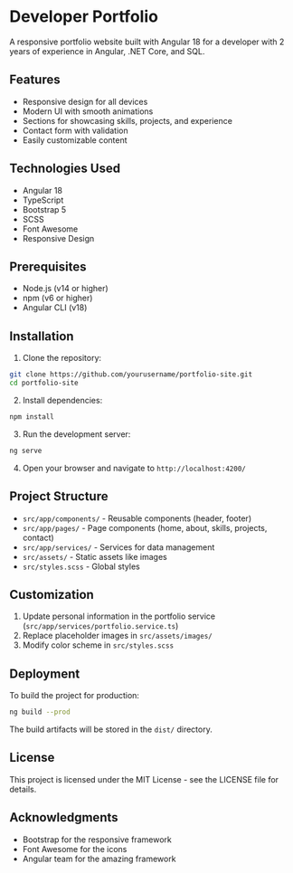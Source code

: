 # Developer Portfolio

A responsive portfolio website built with Angular 18 for a developer with 2 years of experience in Angular, .NET Core, and SQL.

## Features

- Responsive design for all devices
- Modern UI with smooth animations
- Sections for showcasing skills, projects, and experience
- Contact form with validation
- Easily customizable content

## Technologies Used

- Angular 18
- TypeScript
- Bootstrap 5
- SCSS
- Font Awesome
- Responsive Design

## Prerequisites

- Node.js (v14 or higher)
- npm (v6 or higher)
- Angular CLI (v18)

## Installation

1. Clone the repository:
```bash
git clone https://github.com/yourusername/portfolio-site.git
cd portfolio-site
```

2. Install dependencies:
```bash
npm install
```

3. Run the development server:
```bash
ng serve
```

4. Open your browser and navigate to `http://localhost:4200/`

## Project Structure

- `src/app/components/` - Reusable components (header, footer)
- `src/app/pages/` - Page components (home, about, skills, projects, contact)
- `src/app/services/` - Services for data management
- `src/assets/` - Static assets like images
- `src/styles.scss` - Global styles

## Customization

1. Update personal information in the portfolio service (`src/app/services/portfolio.service.ts`)
2. Replace placeholder images in `src/assets/images/`
3. Modify color scheme in `src/styles.scss`

## Deployment

To build the project for production:

```bash
ng build --prod
```

The build artifacts will be stored in the `dist/` directory.

## License

This project is licensed under the MIT License - see the LICENSE file for details.

## Acknowledgments

- Bootstrap for the responsive framework
- Font Awesome for the icons
- Angular team for the amazing framework
